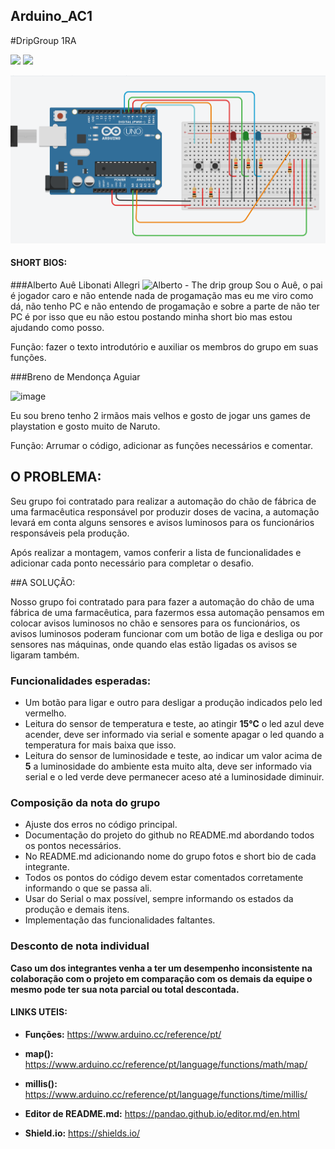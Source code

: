 

## Arduino_AC1
#DripGroup 1RA


![](https://img.shields.io/github/forks/Leoruiz197/Arduino_AC1)
![](https://img.shields.io/github/stars/Leoruiz197/Arduino_AC1)


![](https://github.com/DripGroup-1RA/Arduino_AC1/blob/main/AC1.PNG)

#### SHORT BIOS:

###Alberto Auê Libonati Allegri 
![Alberto - The drip group](https://user-images.githubusercontent.com/79208420/113194384-7644a980-9237-11eb-9059-db5426688318.jpeg)
Sou o Auê, o pai é jogador caro e não entende nada de progamação mas eu me viro como dá, não tenho PC e não entendo de progamação e sobre a parte de não ter PC é por isso que eu não estou postando minha short bio mas estou ajudando como posso. 

Função: fazer o texto introdutório e auxiliar os membros do grupo em suas funções. 

###Breno de Mendonça Aguiar 

![image](https://user-images.githubusercontent.com/67332235/113200990-65983180-923f-11eb-8626-7d8a228b26b0.png)

Eu sou breno tenho 2 irmãos mais velhos e gosto de jogar uns games de playstation e gosto muito de Naruto. 

Função: Arrumar o código, adicionar as funções necessários e comentar.

## **O PROBLEMA:** 

Seu grupo foi contratado para realizar a automação do chão de fábrica de uma farmacêutica responsável por produzir doses de vacina, a automação levará em conta alguns sensores e avisos luminosos para os funcionários responsáveis pela produção.

Após realizar a montagem, vamos conferir a lista de funcionalidades e adicionar cada ponto necessário para completar o desafio.

##A SOLUÇÃO:

Nosso grupo foi contratado para para fazer a automação do chão de uma fábrica de uma farmacêutica, para fazermos essa automação pensamos em colocar avisos luminosos no chão e sensores para os funcionários, os avisos luminosos poderam funcionar com um botão de liga e desliga ou por sensores nas máquinas, onde quando elas estão ligadas os avisos se ligaram também. 

### Funcionalidades esperadas:

- Um botão para ligar e outro para desligar a produção indicados pelo led vermelho.
- Leitura do sensor de temperatura e teste, ao atingir **15℃** o led azul deve acender, deve ser informado via serial e somente apagar o led quando a temperatura for mais baixa que isso.
- Leitura do sensor de luminosidade e teste, ao indicar um valor acima de **5** a luminosidade do ambiente esta muito alta, deve ser informado via serial e o led verde deve permanecer aceso até a luminosidade diminuir.

### Composição da nota do grupo
- Ajuste dos erros no código principal.
- Documentação do projeto do github no README.md abordando todos os pontos necessários.
- No README.md adicionando nome do grupo fotos e short bio de cada integrante.
- Todos os pontos do código devem estar comentados corretamente informando o que se passa ali.
- Usar do Serial o max possível, sempre informando os estados da produção e demais itens.
- Implementação das funcionalidades faltantes.

### Desconto de nota individual

**Caso um dos integrantes venha a ter um desempenho inconsistente na colaboração com o projeto em comparação com os demais da equipe o mesmo pode ter sua nota parcial ou total descontada.**

#### LINKS UTEIS:

- **Funções:** https://www.arduino.cc/reference/pt/
- **map():** https://www.arduino.cc/reference/pt/language/functions/math/map/
- **millis():** https://www.arduino.cc/reference/pt/language/functions/time/millis/

- **Editor de README.md:** https://pandao.github.io/editor.md/en.html
- **Shield.io:** https://shields.io/



